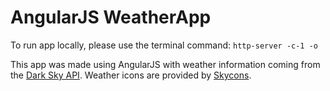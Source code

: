 # AngularJS WeatherApp

To run app locally, please use the terminal command: ```http-server -c-1 -o```

This app was made using AngularJS with weather information coming from the [Dark Sky API](https://developer.forecast.io/). Weather icons are provided by [Skycons](https://github.com/darkskyapp/skycons).
